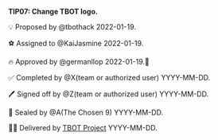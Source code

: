 **TIP07: Change TBOT logo.**

💡 Proposed by @tbothack 2022-01-19.

⚽ Assigned to @KaiJasmine 2022-01-19.

🔥 Approved by @germanllop 2022-01-19.🍻

✅ Completed by @X(team or authorized user) YYYY-MM-DD.

🖊️ Signed off by @Z(team or authorized user) YYYY-MM-DD.

💌 Sealed by @A(The Chosen 9) YYYY-MM-DD.

🏴‍☠️ Delivered by [TBOT Project](https://tbot.fi) YYYY-MM-DD.
